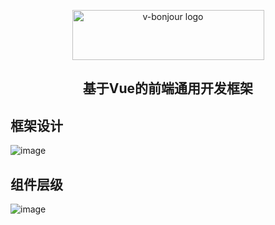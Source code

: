 <p align="center">
<a href="https://github.com/linmingdao/v-bonjour" target="_blank" rel="noopener noreferrer"><img width="307" height="80" src="https://github.com/linmingdao/v-bonjour/raw/master/doc/assets/logo.png" alt="v-bonjour logo">
</a>
</p>
<h2 align="center">基于Vue的前端通用开发框架</h2>

## 框架设计
![image](https://github.com/linmingdao/v-bonjour/raw/master/doc/assets/framework.png)

## 组件层级
![image](https://github.com/linmingdao/v-bonjour/raw/master/doc/assets/component.png)